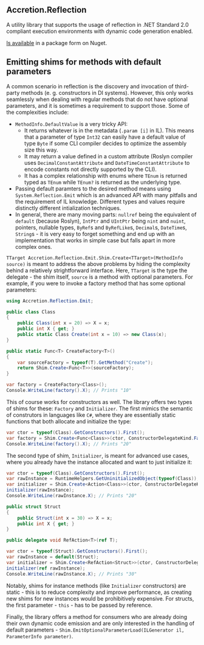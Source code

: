 ## Accretion.Reflection

A utility library that supports the usage of reflection in .NET Standard 2.0 compliant execution environments with dynamic code generation enabled.

[Is available](https://www.nuget.org/packages/Accretion.Reflection/) in a package form on Nuget.

## Emitting shims for methods with default parameters

A common scenario in reflection is the discovery and invocation of third-party methods (e. g. constructors in DI systems). However, this only works seamlessly when dealing with regular methods that do not have optional parameters, and it is sometimes a requirement to support those. Some of the complexities include:
- `MethodInfo.DefaultValue` is a very tricky API:
  - It returns whatever is in the metadata (`.param [i]` in IL). This means that a parameter of type `Int32` can easily have a default value of type `Byte` if some CLI compiler decides to optimize the assembly size this way.
  - It may return a value defined in a custom attribute (Roslyn compiler uses `DecimalConstantAttribute` and `DateTimeConstantAttribute` to encode constants not directly supported by the CLI).
  - It has a complex relationship with enums where `TEnum` is returned typed as `TEnum` while `TEnum?` is returned as the underlying type.
- Passing default paramters to the desired method means using `System.Reflection.Emit` which is an advanced API with many pitfalls and the requirement of IL knowledge. Different types and values require distinctly different intialization techniques.
- In general, there are many moving parts: `nullref` being the equivalent of `default` (because Roslyn), `IntPtr` and `UIntPtr` being `nint` and `nuint`, pointers, nullable types, `ByRef`s and `ByRefLike`s, `Decimal`s, `DateTime`s, `String`s - it is very easy to forget something and end up with an implementation that works in simple case but falls apart in more complex ones.

`TTarget Accretion.Reflection.Emit.Shim.Create<TTarget>(MethodInfo source)` is meant to address the above problems by hiding the complexity behind a relatively strightforward interface. Here, `TTarget` is the type the delegate - the shim itself, `source` is a method with optional parameters. For example, if you were to invoke a factory method that has some optional parameters:
````C#
using Accretion.Reflection.Emit;

public class Class 
{
    public Class(int x = 20) => X = x;
    public int X { get; }
    public static Class Create(int x = 10) => new Class(x);
}

public static Func<T> CreateFactory<T>()
{
    var sourceFactory = typeof(T).GetMethod("Create");    
    return Shim.Create<Func<T>>(sourceFactory);
}

var factory = CreateFactory<Class>();
Console.WriteLine(factory().X); // Prints "10"
````
This of course works for constructors as well. The library offers two types of shims for these: `Factory` and `Initializer`. The first mimics the semantic of construtors in languages like `C#`, where they are essentially static functions that both allocate and initialize the type:
````C#
var ctor = typeof(Class).GetConstructors().First();
var factory = Shim.Create<Func<Class>>(ctor, ConstructorDelegateKind.Factory);
Console.WriteLine(factory().X); // Prints "20"
````
The second type of shim, `Initializer`, is meant for advanced use cases, where you already have the instance allocated and want to just initialize it:
````C#
var ctor = typeof(Class).GetConstructors().First();
var rawInstance = RuntimeHelpers.GetUninitializedObject(typeof(Class));
var initializer = Shim.Create<Action<Class>>(ctor, ConstructorDelegateKind.Factory);
initializer(rawInstance);
Console.WriteLine(rawInstance.X); // Prints "20"

public struct Struct
{
    public Struct(int x = 30) => X = x;
    public int X { get; }
}

public delegate void RefAction<T>(ref T);

var ctor = typeof(Struct).GetConstructors().First();
var rawInstance = default(Struct);
var initializer = Shim.Create<RefAction<Struct>>(ctor, ConstructorDelegateKind.Factory);
initializer(ref rawInstance);
Console.WriteLine(rawInstance.X); // Prints "30"
````
Notably, shims for instance methods (like `Initializer` constructors) are static - this is to reduce complexity and improve performance, as creating new shims for new instances would be prohibitively expensive. For structs, the first parameter - `this` - has to be passed by reference.

Finally, the library offers a method for consumers who are already doing their own dynamic code emission and are only interested in the handling of default parameters - `Shim.EmitOptionalParameterLoad(ILGenerator il, ParameterInfo parameter)`.
